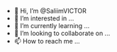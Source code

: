 - 👋 Hi, I’m @SaliimVICTOR
- 👀 I’m interested in ...
- 🌱 I’m currently learning ...
- 💞️ I’m looking to collaborate on ...
- 📫 How to reach me ...

<!---
SaliimVICTOR/SaliimVICTOR is a ✨ special ✨ repository because its `README.md` (this file) appears on your GitHub profile.
You can click the Preview link to take a look at your changes.
--->
